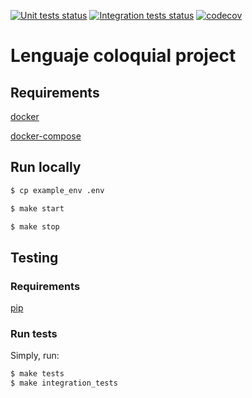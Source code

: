 [![Unit tests status](https://github.com/bartsanchez/lengcol/workflows/UnitTests/badge.svg?branch=master)](https://github.com/bartsanchez/lengcol/actions?query=branch%3Amaster+workflow%3AUnitTests)
[![Integration tests status](https://github.com/bartsanchez/lengcol/workflows/IntegrationTests/badge.svg?branch=master)](https://github.com/bartsanchez/lengcol/actions?query=branch%3Amaster+workflow%3AIntegrationTests)
[![codecov](https://codecov.io/gh/bartsanchez/lengcol/branch/master/graph/badge.svg)](https://codecov.io/gh/bartsanchez/lengcol)

# Lenguaje coloquial project

## Requirements

[docker](https://www.docker.com/)

[docker-compose](https://docs.docker.com/compose/)

## Run locally

```sh
$ cp example_env .env

$ make start

$ make stop
```

## Testing

### Requirements

[pip](https://pypi.org/project/pip/)

### Run tests

Simply, run:

```sh
$ make tests
$ make integration_tests
```

